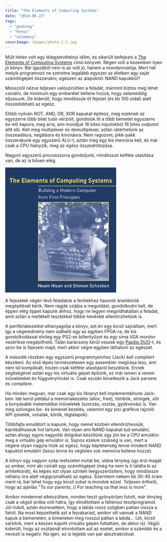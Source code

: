 ```yaml
---
title: "The Elements of Computing Systems"
date: "2014-06-23"
tags: 
  - "geekseg"
  - "konyv"
  - "velemeny"
coverImage: images/photo-1-1.jpg
---
```


Múlt héten volt egy lélegzetvételnyi időm, és sikerült befejezni a [The Elements of Computing Systems](http://www.nand2tetris.org/) című könyvet. Régen volt a kezemben ilyen jó könyv. Bár igazából nem is az volt jó, hanem a mondanivalója. Mert hát melyik programozó ne szeretne legalább egyszer az életben egy saját számítógépet összerakni, egészen az alapoktól: NAND kapukból?

Messziről nézve teljesen valószínűtlen a feladat, mármint biztos meg lehet csinálni, de minimum egy emberélet kellene hozzá, hogy valameddig eljussunk. De kiderült, hogy mindössze öt fejezet (és kb 100 oldal) alatt összedobható az egész.

Előbb nyilván NOT, AND, OR, XOR kapukat építesz, meg ezeknek az egyszerre több bitet tudó verzióit, gondolok itt a több bemetet egyszerre és-elő kapura, meg arra, ami mondjuk 16 bites inputokból 16 bites outputot állít elő. Kell még multiplexer és demultiplexer, aztán rátérhetünk az összeadásra, negálásra és kivonásra. Nem ragozom, pikk-pakk összerakunk egy egyszerű ALU-t, aztán még egy kis memória kell, és már csak a CPU hiányzik, meg az egész összedrótozása.

Nagyon egyszerű processzorra gondoljunk, mindössze kétféle utasítása van, de az is bőven elég.

[![The-Elements-of-Computing-Systems-9780262640688](images/The-Elements-of-Computing-Systems-9780262640688.jpg)](https://csokavar.hu/blog/2014/06/the-elements-of-computing-systems/the-elements-of-computing-systems-9780262640688/)

A fejezetek végén levő feladatok a fentiekhez hasonló áramkörök megépítését kérik. Nem rágják szájba a megoldást, gondolkodni kell, de éppen elég tippet kapunk ahhoz, hogy ne legyen megoldhatatlan a feladat, amit aztán a mellékelt tesztekkel többé-kevésbé ellenőrizhetünk is.

A perifériakezelést elhanyagolja a könyv, ezt én egy kicsit sajnáltam, mert így a végeredmény nem süthető egy az egyben FPGA-ra, de kis gondolkodással elvileg egy PS2-es billentyűzet és egy sima VGA monitor vezérlése megépíthető. Talán karácsony körül veszek egy [Papilio DUO](https://www.kickstarter.com/projects/13588168/papilio-duo-drag-and-drop-fpga-circuit-lab-for-mak)\-t, és azon be is fejezem majd, mert akkor végre egyben láthatom az egészet.

A második részben egy egyszerű programnyelvhez (Jack) kell compilert készíteni. Az első lépés természetesen egy assembler megírása lesz, ami nem túl komplikált, hiszen csak kétféle utasításról beszélünk. Ennek segítségével aztán egy kis virtuális gépet építünk, ez már ismeri a verem műveleteket és függvényhívást is. Csak ezután következik a Jack parsere és compilere.

Ha minden megvan, már csak egy kis libraryt kell implementálnunk Jack-ben. Ide kerül például a memóriakezelés (alloc, free), tömbök, stringek, sőt a bonyásabb matematikai műveletek (szorzás, osztás, gyökvonás) is. Van még szöveges be- és kimenet kezelés, valamint egy pici grafikus rajzoló API (pixelek, vonalak, körök, téglalapok).

Többfajta emulátort is kapunk, hogy menet közben ellenőrizhessük, kipróbálhassuk hol tartunk. Van olyan ami NAND kapukat tud emulálni, aztán ahogy egyre nagyobb dolgokat készítünk úgy jön be a CPU emulátor meg a virtuális gép emulátor is. Sajnos ezekre szükség is van, mert a végére olyan nagyra hízik az egész, hogy képtelenség lenne mindent NAND kapuktól emulálni (lassú lenne és végtelen sok memória kellene hozzá).

A könyv egy nagyon szép metszetet mutat be, utána tényleg úgy érzi magát az ember, mint aki csinált egy számítógépet (még ha nem is ő találta ki az arhitektúrát), és képes ezt olyan szinten leegyszerűsíteni, hogy mindössze néhány óra alatt végigcsinálható az egész. Szerintem nekem kb 30-40 órám ment rá, bár lehet hogy egy kicsit sokat is mondok ezzel. Teljesen érthető, hogy az ajánlás "To our parents, // For teaching us that less is more".

Amikor mindennel elkészültem, minden teszt gyönyörűen futott, már tényleg csak a végső próba volt hátra, így elindítottam a faltenisz tesztprogramot. Jól indult, aztán észrevettem, hogy a labda rossz szögben pattan vissza a falról. Na most képzelhetik azt a fejvakarást, amikor ott vannak a NAND kapuk a bemeneten, a kimeneten meg rosszul pattan a labda... (Jó, kicsit sarkítok, mert a készen kapott virtuális gépen futtattam, de akkor is). Végül kiderült, hogy az osztásnál elrontottam azt az esetet, amikor a számláló és a nevező is negatív. Na igen, ez is lejjebb van pár absztrakcióval.
